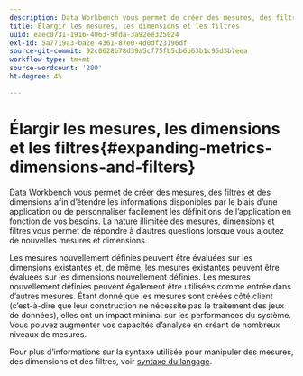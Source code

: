 ```yaml
---
description: Data Workbench vous permet de créer des mesures, des filtres et des dimensions afin d’étendre les informations disponibles par le biais d’une application ou de personnaliser facilement les définitions de l’application en fonction de vos besoins. La nature illimitée des mesures, dimensions et filtres vous permet de répondre à d’autres questions lorsque vous ajoutez de nouvelles mesures et dimensions.
title: Élargir les mesures, les dimensions et les filtres
uuid: eaec0731-1916-4063-9fda-3a92ee325024
exl-id: 5a7719a3-ba2e-4361-87e0-4d0df23196df
source-git-commit: 92c0628b78d39a5cf75fb5cb6b63b1c95d3b7eea
workflow-type: tm+mt
source-wordcount: '209'
ht-degree: 4%

---
```


# Élargir les mesures, les dimensions et les filtres{#expanding-metrics-dimensions-and-filters}

Data Workbench vous permet de créer des mesures, des filtres et des dimensions afin d’étendre les informations disponibles par le biais d’une application ou de personnaliser facilement les définitions de l’application en fonction de vos besoins. La nature illimitée des mesures, dimensions et filtres vous permet de répondre à d’autres questions lorsque vous ajoutez de nouvelles mesures et dimensions.

Les mesures nouvellement définies peuvent être évaluées sur les dimensions existantes et, de même, les mesures existantes peuvent être évaluées sur les dimensions nouvellement définies. Les mesures nouvellement définies peuvent également être utilisées comme entrée dans d’autres mesures. Étant donné que les mesures sont créées côté client (c’est-à-dire que leur construction ne nécessite pas le traitement des jeux de données), elles ont un impact minimal sur les performances du système. Vous pouvez augmenter vos capacités d’analyse en créant de nombreux niveaux de mesures.

Pour plus d’informations sur la syntaxe utilisée pour manipuler des mesures, des dimensions et des filtres, voir [syntaxe du langage](https://docs.adobe.com/content/help/en/data-workbench/using/client/qry-lang-syntx/c-qry-lang-syntx.html).
